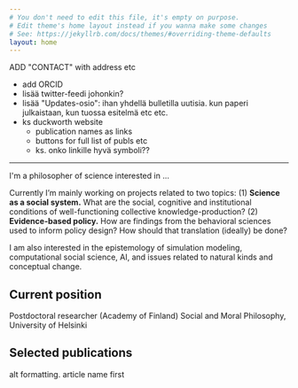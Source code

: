 ```yaml
---
# You don't need to edit this file, it's empty on purpose.
# Edit theme's home layout instead if you wanna make some changes
# See: https://jekyllrb.com/docs/themes/#overriding-theme-defaults
layout: home
---
```

ADD "CONTACT" with address etc
- add ORCID
- lisää twitter-feedi johonkin?
- lisää "Updates-osio": ihan yhdellä bulletilla uutisia. kun paperi julkaistaan, kun tuossa esitelmä etc etc.
- ks duckworth website
  - publication names as links
  - buttons for full list of publs etc
  - ks. onko linkille hyvä symboli??
---

I'm a philosopher of science interested in ...

Currently I’m mainly working on projects related to two topics:
(1) **Science as a social system.** What are the social, cognitive and institutional conditions of well-functioning collective knowledge-production?
(2) **Evidence-based policy.** How are findings from the behavioral sciences used to inform policy design? How should that translation (ideally) be done?

I am also interested in the epistemology of simulation modeling, computational social science, AI, and issues related to natural kinds and conceptual change.

## Current position
Postdoctoral researcher (Academy of Finland)
Social and Moral Philosophy, University of Helsinki

## Selected publications

alt formatting. article name first
